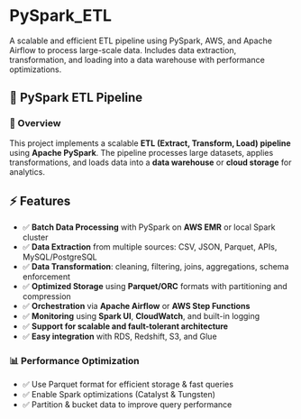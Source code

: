 # PySpark_ETL
A scalable and efficient ETL pipeline using PySpark, AWS, and Apache Airflow to process large-scale data. Includes data extraction, transformation, and loading into a data warehouse with performance optimizations.


## 🚀 PySpark ETL Pipeline

### 📌 Overview
This project implements a scalable **ETL (Extract, Transform, Load) pipeline** using **Apache PySpark**. The pipeline processes large datasets, applies transformations, and loads data into a **data warehouse** or **cloud storage** for analytics.

## ⚡ Features

- ✅ **Batch Data Processing** with PySpark on **AWS EMR** or local Spark cluster
- ✅ **Data Extraction** from multiple sources: CSV, JSON, Parquet, APIs, MySQL/PostgreSQL
- ✅ **Data Transformation**: cleaning, filtering, joins, aggregations, schema enforcement
- ✅ **Optimized Storage** using **Parquet/ORC** formats with partitioning and compression
- ✅ **Orchestration** via **Apache Airflow** or **AWS Step Functions**
- ✅ **Monitoring** using **Spark UI**, **CloudWatch**, and built-in logging
- ✅ **Support for scalable and fault-tolerant architecture**
- ✅ **Easy integration** with RDS, Redshift, S3, and Glue

### 📊 Performance Optimization
- ✅ Use Parquet format for efficient storage & fast queries
- ✅ Enable Spark optimizations (Catalyst & Tungsten)
- ✅ Partition & bucket data to improve query performance
